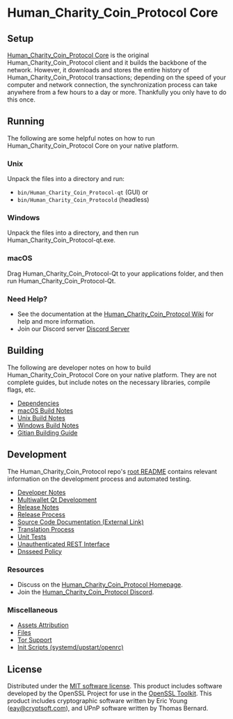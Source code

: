Human_Charity_Coin_Protocol Core
=============

Setup
---------------------
[Human_Charity_Coin_Protocol Core](https://www.humancharitycoin.com/) is the original Human_Charity_Coin_Protocol client and it builds the backbone of the network. However, it downloads and stores the entire history of Human_Charity_Coin_Protocol transactions; depending on the speed of your computer and network connection, the synchronization process can take anywhere from a few hours to a day or more. Thankfully you only have to do this once.

Running
---------------------
The following are some helpful notes on how to run Human_Charity_Coin_Protocol Core on your native platform.

### Unix

Unpack the files into a directory and run:

- `bin/Human_Charity_Coin_Protocol-qt` (GUI) or
- `bin/Human_Charity_Coin_Protocold` (headless)

### Windows

Unpack the files into a directory, and then run Human_Charity_Coin_Protocol-qt.exe.

### macOS

Drag Human_Charity_Coin_Protocol-Qt to your applications folder, and then run Human_Charity_Coin_Protocol-Qt.

### Need Help?

* See the documentation at the [Human_Charity_Coin_Protocol Wiki](https://github.com/Human-Charity-Coin/HCCP/doc)
for help and more information.
* Join our Discord server [Discord Server](https://discord.gg/hz8YagA92t)

Building
---------------------
The following are developer notes on how to build Human_Charity_Coin_Protocol Core on your native platform. They are not complete guides, but include notes on the necessary libraries, compile flags, etc.

- [Dependencies](dependencies.md)
- [macOS Build Notes](build-osx.md)
- [Unix Build Notes](build-unix.md)
- [Windows Build Notes](build-windows.md)
- [Gitian Building Guide](gitian-building.md)

Development
---------------------
The Human_Charity_Coin_Protocol repo's [root README](/README.md) contains relevant information on the development process and automated testing.

- [Developer Notes](developer-notes.md)
- [Multiwallet Qt Development](multiwallet-qt.md)
- [Release Notes](release-notes.md)
- [Release Process](release-process.md)
- [Source Code Documentation (External Link)](https://github.com/Human-Charity-Coin/HCCP/doc)
- [Translation Process](translation_process.md)
- [Unit Tests](unit-tests.md)
- [Unauthenticated REST Interface](REST-interface.md)
- [Dnsseed Policy](dnsseed-policy.md)

### Resources
* Discuss on the [Human_Charity_Coin_Protocol Homepage](https://www.humancharitycoin.com/).
* Join the [Human_Charity_Coin_Protocol Discord](https://discord.gg/hz8YagA92t).

### Miscellaneous
- [Assets Attribution](assets-attribution.md)
- [Files](files.md)
- [Tor Support](tor.md)
- [Init Scripts (systemd/upstart/openrc)](init.md)

License
---------------------
Distributed under the [MIT software license](/COPYING).
This product includes software developed by the OpenSSL Project for use in the [OpenSSL Toolkit](https://www.openssl.org/). This product includes
cryptographic software written by Eric Young ([eay@cryptsoft.com](mailto:eay@cryptsoft.com)), and UPnP software written by Thomas Bernard.

